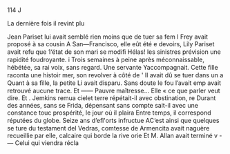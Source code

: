 114 J

La dernière fois il revint plu

Jean Pariset lui avait semblé
rien moins que de tuer sa fem I
Frey avait proposé à sa cousin
A San—Francisco, elle eût été e
devoirs, Lily Pariset avait refu
que 1‘état de son mari se modiﬁ
Hélas! les sinistres prévision
une rapidité foudroyante. i
Trois semaines à peine après
méconnaissable, hébétée, sa rai
voix, sans regard.
Une servante Yaccompagnait.
Cette ﬁlle raconta une histoir
mer, son revolver à côté de '
Il avait dû se tuer dans un a
Quant à sa ﬁlle, la petite Li
avait disparu.
Sans doute le fou l’avait emp
avait retrouvé aucune trace. Et
—— Pauvre maîtresse... Elle «
ce que parler veut dire. Et .
Jemkins remua cielet terre
répétait-il avec obstination, re
Durant des années, sans se
Frida, dépensant sans compte
sait-il avec une constance touc
prospérité, le jour où il plaira
Entre temps, il correspond
réputées du globe.
Seize ans d’eﬂ'orts infructue
AC‘est ainsi que quelques se
ture du testament del Vedras,
comtesse de Armencita avait
naguère recueillie par elle,
calcaire qui borde la rive orie
Et M. Allan avait terminé v
-— Celui qui viendra récla

